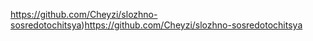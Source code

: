 https://github.com/Cheyzi/slozhno-sosredotochitsya)https://github.com/Cheyzi/slozhno-sosredotochitsya
